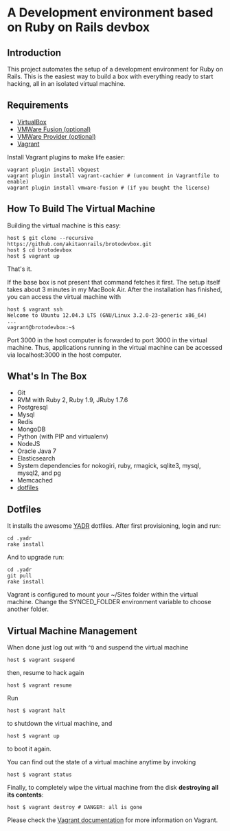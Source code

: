 # A Development environment based on Ruby on Rails devbox

## Introduction

This project automates the setup of a development environment for Ruby on Rails. This is the easiest way to build a box with everything ready to start hacking, all in an isolated virtual machine.

## Requirements

* [VirtualBox](https://www.virtualbox.org)
* [VMWare Fusion (optional)](http://www.vmware.com/products/fusion/)
* [VMWare Provider (optional)](http://www.vagrantup.com/vmware)
* [Vagrant](http://vagrantup.com)

Install Vagrant plugins to make life easier:

    vagrant plugin install vbguest
    vagrant plugin install vagrant-cachier # (uncomment in Vagrantfile to enable)
    vagrant plugin install vmware-fusion # (if you bought the license)

## How To Build The Virtual Machine

Building the virtual machine is this easy:

    host $ git clone --recursive https://github.com/akitaonrails/brotodevbox.git
    host $ cd brotodevbox
    host $ vagrant up

That's it.

If the base box is not present that command fetches it first. The setup itself takes about 3 minutes in my MacBook Air. After the installation has finished, you can access the virtual machine with

    host $ vagrant ssh
    Welcome to Ubuntu 12.04.3 LTS (GNU/Linux 3.2.0-23-generic x86_64)
    ...
    vagrant@brotodevbox:~$

Port 3000 in the host computer is forwarded to port 3000 in the virtual machine. Thus, applications running in the virtual machine can be accessed via localhost:3000 in the host computer.

## What's In The Box

- Git
- RVM with Ruby 2, Ruby 1.9, JRuby 1.7.6
- Postgresql
- Mysql
- Redis
- MongoDB
- Python (with PIP and virtualenv)
- NodeJS
- Oracle Java 7
- Elasticsearch
- System dependencies for nokogiri, ruby, rmagick, sqlite3, mysql, mysql2, and pg
- Memcached
- [dotfiles](https://github.com/akitaonrails/dotfiles)

## Dotfiles

It installs the awesome [YADR](https://github.com/skwp/dotfiles) dotfiles. After first provisioning, login and run:

    cd .yadr
    rake install

And to upgrade run:

    cd .yadr
    git pull
    rake install

Vagrant is configured to mount your ~/Sites folder within the virtual machine. Change the SYNCED_FOLDER environment variable to choose another folder.

## Virtual Machine Management

When done just log out with `^D` and suspend the virtual machine

    host $ vagrant suspend

then, resume to hack again

    host $ vagrant resume

Run

    host $ vagrant halt

to shutdown the virtual machine, and

    host $ vagrant up

to boot it again.

You can find out the state of a virtual machine anytime by invoking

    host $ vagrant status

Finally, to completely wipe the virtual machine from the disk **destroying all its contents**:

    host $ vagrant destroy # DANGER: all is gone

Please check the [Vagrant documentation](http://vagrantup.com/v1/docs/index.html) for more information on Vagrant.
